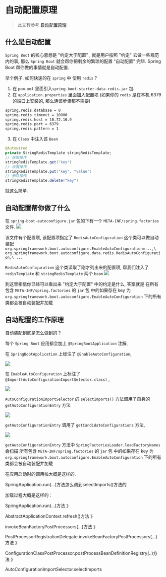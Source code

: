 # 自动配置原理

> 此文有参考 [自动配置原理](https://mp.weixin.qq.com/s?__biz=MzkwNjMwMTgzMQ==&mid=2247490236&idx=1&sn=636be5ccb19d59cfc1801efc22160ad0&source=41#wechat_redirect)


## 什么是自动配置

`Spring Boot` 的核心思想是 "约定大于配置" , 就是用户按照 "约定" 去做一些规范内的事, 那么 `Spring Boot` 就会帮你把剩余的繁琐的配置 "自动配置" 完毕. Spring Boot 帮你做的事情就是自动配置.

举个例子. 如何快速的在 `spring` 中 使用 `redis` ?

1. 在 `pom.xml` 里面引入`spring-boot-starter-data-redis.jar` 包.
2. 在 `application.properties` 里面加入配置项 (如果你的 `redis` 是在本机 6379 的端口上安装的, 那么连该步骤都不需要)
```bash
spring.redis.database = 0
spring.redis.timeout = 10000
spring.redis.host = 10.72.16.9
spring.redis.port = 6379
spring.redis.pattern = 1
```
3. 在 `Class` 中注入该 `Bean`

```java
@Autowired
private StringRedisTemplate stringRedisTemplate;
// 获取操作
stringRedisTemplate.get("key")
// 设置操作
stringRedisTemplate.put("key", "value")
// 删除操作
stringRedisTemplate.delete("key")
```
就这么简单.

## 自动配置帮你做了什么

在 `spring-boot-autoconfigure.jar` 包的下有一个 `META-INF/spring.factories` 文件.
![](https://cdn.jansora.com/files/uPic/2022/05/18/NRA2Wr.png)

该文件有个配置项, 该配置项指定了 `RedisAutoConfiguration` 这个类可以做自动装配
`org.springframework.boot.autoconfigure.EnableAutoConfiguration=...,\
org.springframework.boot.autoconfigure.data.redis.RedisAutoConfiguration,\
...`

`RedisAutoConfiguration` 这个类读取了刚才列出来的配置项, 帮我们注入了 `redisTemplate` 和 `stringRedisTemplate`
两个 `bean`
![](https://cdn.jansora.com/files/uPic/2022/05/18/YaNcBI.png)


到这里相信你已经可以看出来 "约定大于配置" 中的约定是什么, 答案就是 在所有包含 `META-INF/spring.factories` 的 `jar` 包
中的如果存在 key 为 `org.springframework.boot.autoconfigure.EnableAutoConfiguration` 下的所有类都会被自动装配并加载

## 自动配置的工作原理

自动装配到底是怎么做到的 ?

每个 `Spring Boot` 应用都会加上 `@SpringBootApplication` 注解,  

在 `SpringBootApplication` 上标注了 `@EnableAutoConfiguration`,

![](https://cdn.jansora.com/files/uPic/2022/05/18/AvmnWE.png)

在 `EnableAutoConfiguration` 上标注了 `@Import(AutoConfigurationImportSelector.class)` ,

![](https://cdn.jansora.com/files/uPic/2022/05/18/by73Wp.png)


`AutoConfigurationImportSelector` 的 `selectImports()` 方法调用了自身的 `getAutoConfigurationEntry` 方法

![](https://cdn.jansora.com/files/uPic/2022/05/18/DfDp3Y.png)

`getAutoConfigurationEntry` 调用了 `getCandidateConfigurations` 方法, 

![](https://cdn.jansora.com/files/uPic/2022/05/18/ikzm7E.png)


`getAutoConfigurationEntry` 方法中  `SpringFactoriesLoader.loadFactoryNames` 会扫描 所有包含 `META-INF/spring.factories` 的 `jar` 包
中的如果存在 key 为 `org.springframework.boot.autoconfigure.EnableAutoConfiguration` 下的所有类都会被自动装配并加载


在应用启动时的调用栈大概是这样的.

SpringApplication.run(...)方法怎么调到selectImports()方法的

加载过程大概是这样的：

SpringApplication.run(...)方法  》

AbstractApplicationContext.refresh()方法  》

invokeBeanFactoryPostProcessors(...)方法  》

PostProcessorRegistrationDelegate.invokeBeanFactoryPostProcessors(...) 方法  》

ConfigurationClassPostProcessor.postProcessBeanDefinitionRegistry(..)方法  》

AutoConfigurationImportSelector.selectImports




